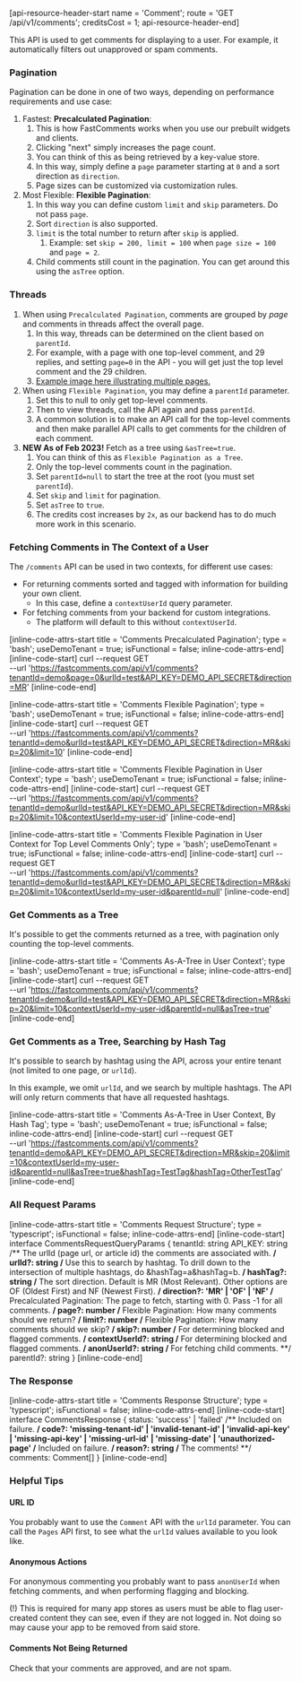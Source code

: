 [api-resource-header-start name = 'Comment'; route = 'GET /api/v1/comments'; creditsCost = 1; api-resource-header-end]

This API is used to get comments for displaying to a user. For example, it automatically filters
out unapproved or spam comments.

### Pagination

Pagination can be done in one of two ways, depending on performance requirements and use case:

1. Fastest: **Precalculated Pagination**:
   1. This is how FastComments works when you use our prebuilt widgets and clients.
   2. Clicking "next" simply increases the page count.
   3. You can think of this as being retrieved by a key-value store.
   4. In this way, simply define a `page` parameter starting at `0` and a sort direction as `direction`.
   5. Page sizes can be customized via customization rules.
2. Most Flexible: **Flexible Pagination**:
   1. In this way you can define custom `limit` and `skip` parameters. Do not pass `page`.
   2. Sort `direction` is also supported.
   3. `limit` is the total number to return after `skip` is applied.
      1. Example: set `skip = 200, limit = 100` when `page size = 100` and `page = 2`.
   4. Child comments still count in the pagination. You can get around this using the `asTree` option.

### Threads

1. When using `Precalculated Pagination`, comments are grouped by *page* and comments in threads affect the overall page.
   1. In this way, threads can be determined on the client based on `parentId`.
   2. For example, with a page with one top-level comment, and 29 replies, and setting `page=0` in the API - you will get just the top level comment and the 29 children.
   3. [Example image here illustrating multiple pages.](https://blog.winricklabs.com/images/fc-pagination02.png)
2. When using `Flexible Pagination`, you may define a `parentId` parameter.
   1. Set this to null to only get top-level comments.
   2. Then to view threads, call the API again and pass `parentId`.
   3. A common solution is to make an API call for the top-level comments and then make parallel API calls to get comments for the children of each comment.
3. __NEW As of Feb 2023!__ Fetch as a tree using `&asTree=true`.
   1. You can think of this as `Flexible Pagination as a Tree`.
   2. Only the top-level comments count in the pagination.
   3. Set `parentId=null` to start the tree at the root (you must set `parentId`).
   4. Set `skip` and `limit` for pagination.
   5. Set `asTree` to `true`.
   6. The credits cost increases by `2x`, as our backend has to do much more work in this scenario.

### Fetching Comments in The Context of a User

The `/comments` API can be used in two contexts, for different use cases:

- For returning comments sorted and tagged with information for building your own client.
  - In this case, define a `contextUserId` query parameter.
- For fetching comments from your backend for custom integrations.
  - The platform will default to this without `contextUserId`. 

[inline-code-attrs-start title = 'Comments Precalculated Pagination'; type = 'bash'; useDemoTenant = true; isFunctional = false; inline-code-attrs-end]
[inline-code-start]
curl --request GET \
  --url 'https://fastcomments.com/api/v1/comments?tenantId=demo&page=0&urlId=test&API_KEY=DEMO_API_SECRET&direction=MR'
[inline-code-end]

[inline-code-attrs-start title = 'Comments Flexible Pagination'; type = 'bash'; useDemoTenant = true; isFunctional = false; inline-code-attrs-end]
[inline-code-start]
curl --request GET \
  --url 'https://fastcomments.com/api/v1/comments?tenantId=demo&urlId=test&API_KEY=DEMO_API_SECRET&direction=MR&skip=20&limit=10'
[inline-code-end]

[inline-code-attrs-start title = 'Comments Flexible Pagination in User Context'; type = 'bash'; useDemoTenant = true; isFunctional = false; inline-code-attrs-end]
[inline-code-start]
curl --request GET \
  --url 'https://fastcomments.com/api/v1/comments?tenantId=demo&urlId=test&API_KEY=DEMO_API_SECRET&direction=MR&skip=20&limit=10&contextUserId=my-user-id'
[inline-code-end]

[inline-code-attrs-start title = 'Comments Flexible Pagination in User Context for Top Level Comments Only'; type = 'bash'; useDemoTenant = true; isFunctional = false; inline-code-attrs-end]
[inline-code-start]
curl --request GET \
  --url 'https://fastcomments.com/api/v1/comments?tenantId=demo&urlId=test&API_KEY=DEMO_API_SECRET&direction=MR&skip=20&limit=10&contextUserId=my-user-id&parentId=null'
[inline-code-end]

### Get Comments as a Tree

It's possible to get the comments returned as a tree, with pagination only counting the top-level comments.

[inline-code-attrs-start title = 'Comments As-A-Tree in User Context'; type = 'bash'; useDemoTenant = true; isFunctional = false; inline-code-attrs-end]
[inline-code-start]
curl --request GET \
  --url 'https://fastcomments.com/api/v1/comments?tenantId=demo&urlId=test&API_KEY=DEMO_API_SECRET&direction=MR&skip=20&limit=10&contextUserId=my-user-id&parentId=null&asTree=true'
[inline-code-end]

### Get Comments as a Tree, Searching by Hash Tag

It's possible to search by hashtag using the API, across your entire tenant (not limited to one page, or `urlId`).

In this example, we omit `urlId`, and we search by multiple hashtags. The API will only return comments that have all requested hashtags.

[inline-code-attrs-start title = 'Comments As-A-Tree in User Context, By Hash Tag'; type = 'bash'; useDemoTenant = true; isFunctional = false; inline-code-attrs-end]
[inline-code-start]
curl --request GET \
  --url 'https://fastcomments.com/api/v1/comments?tenantId=demo&API_KEY=DEMO_API_SECRET&direction=MR&skip=20&limit=10&contextUserId=my-user-id&parentId=null&asTree=true&hashTag=TestTag&hashTag=OtherTestTag'
[inline-code-end]

### All Request Params

[inline-code-attrs-start title = 'Comments Request Structure'; type = 'typescript'; isFunctional = false; inline-code-attrs-end]
[inline-code-start]
interface CommentsRequestQueryParams {
    tenantId: string
    API_KEY: string
    /** The urlId (page url, or article id) the comments are associated with. **/
    urlId?: string
    /** Use this to search by hashtag. To drill down to the intersection of multiple hashtags, do &hashTag=a&hashTag=b. **/
    hashTag?: string
    /** The sort direction. Default is MR (Most Relevant). Other options are OF (Oldest First) and NF (Newest First). **/
    direction?: 'MR' | 'OF' | 'NF'
    /** Precalculated Pagination: The page to fetch, starting with 0. Pass -1 for all comments. **/
    page?: number
    /** Flexible Pagination: How many comments should we return? **/
    limit?: number
    /** Flexible Pagination: How many comments should we skip? **/
    skip?: number
    /** For determining blocked and flagged comments. **/
    contextUserId?: string
    /** For determining blocked and flagged comments. **/
    anonUserId?: string
    /** For fetching child comments. **/
    parentId?: string
}
[inline-code-end]

### The Response

[inline-code-attrs-start title = 'Comments Response Structure'; type = 'typescript'; isFunctional = false; inline-code-attrs-end]
[inline-code-start]
interface CommentsResponse {
    status: 'success' | 'failed'
    /** Included on failure. **/
    code?: 'missing-tenant-id' | 'invalid-tenant-id' | 'invalid-api-key' | 'missing-api-key' | 'missing-url-id' | 'missing-date' | 'unauthorized-page'
    /** Included on failure. **/
    reason?: string
    /** The comments! **/
    comments: Comment[]
}
[inline-code-end]

### Helpful Tips

#### URL ID

You probably want to use the `Comment` API with the `urlId` parameter. You can call the `Pages` API first, to see what the `urlId` values available to you look like. 

#### Anonymous Actions

For anonymous commenting you probably want to pass `anonUserId` when fetching comments, and when performing flagging and blocking.

(!) This is required for many app stores as users must be able to flag user-created content they can see, even if they are not logged in. Not doing so may cause your app to be removed from said store.

#### Comments Not Being Returned

Check that your comments are approved, and are not spam.

